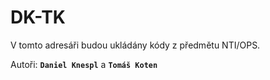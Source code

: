 # DK-TK
V tomto adresáři budou ukládány kódy z předmětu NTI/OPS.

Autoři: **`Daniel Knespl`** a **`Tomáš Koten`**

